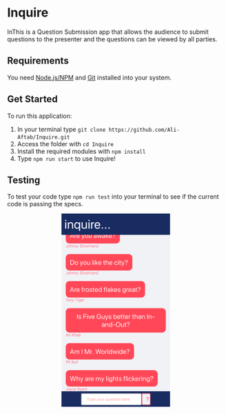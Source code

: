 # Inquire

InThis is a Question Submission app that allows the audience to submit questions to the presenter and the questions can be viewed by all parties.

## Requirements

You need [Node.js/NPM](https://nodejs.org/) and [Git](https://git-scm.com/) installed into your system.

## Get Started

To run this application:

1. In your terminal type `git clone https://github.com/Ali-Aftab/Inquire.git`
2. Access the folder with `cd Inquire`
3. Install the required modules with `npm install`
4. Type `npm run start` to use Inquire!

## Testing

To test your code type `npm run test` into your terminal to see if the current code is passing the specs.

<p align="center">
            <img src="/public/readMe.png" width="50%" height="50%" >
</p>
